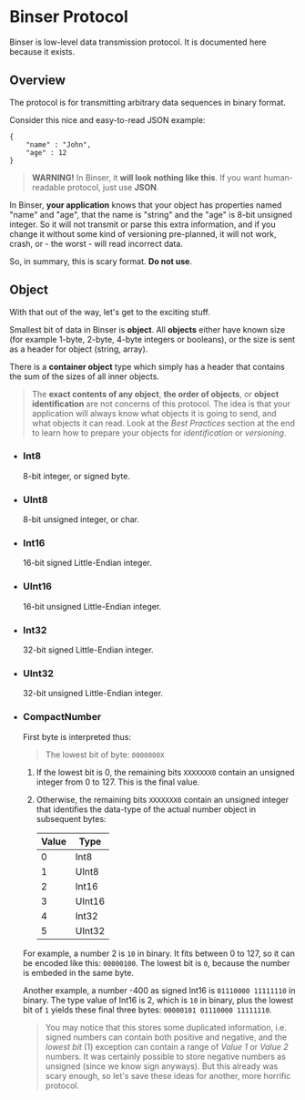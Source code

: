 Binser Protocol
===============

Binser is low-level data transmission protocol. It is documented here
because it exists.

Overview
--------

The protocol is for transmitting arbitrary data sequences in binary format.

Consider this nice and easy-to-read JSON example:

```
{
    "name" : "John",
    "age" : 12
}
```

> __WARNING!__ In Binser, it __will look nothing like this__. 
> If you want human-readable protocol, just use __JSON__.

In Binser, __your application__ knows that your object has properties
named "name" and "age", that the name is "string" and the "age" is 8-bit
unsigned integer. So it will not transmit or parse this extra information,
and if you change it without some kind of versioning pre-planned, it will
not work, crash, or - the worst - will read incorrect data.

So, in summary, this is scary format. __Do not use__.

Object
------

With that out of the way, let's get to the exciting stuff.

Smallest bit of data in Binser is __object__. All __objects__ either have
known size (for example 1-byte, 2-byte, 4-byte integers or booleans), or
the size is sent as a header for object (string, array).

There is a __container object__ type which simply has a header that contains
the sum of the sizes of all inner objects.

> The __exact contents of any object__, __the order of objects__, or 
> __object identification__ are not concerns of this protocol. The 
> idea is that your application will always know what objects it is 
> going to send, and what objects it can read. Look at the *Best Practices* 
> section at the end to learn how to prepare your objects for
> *identification* or *versioning*.

* ### Int8

  8-bit integer, or signed byte.

* ### UInt8

  8-bit unsigned integer, or char.

* ### Int16

  16-bit signed Little-Endian integer.

* ### UInt16

  16-bit unsigned Little-Endian integer.

* ### Int32

  32-bit signed Little-Endian integer.

* ### UInt32

  32-bit unsigned Little-Endian integer.
  
* ### CompactNumber

  First byte is interpreted thus:

  > The lowest bit of byte: ```0000000X```

  1. If the lowest bit is 0, the remaining bits ```XXXXXXX0``` contain
     an unsigned integer from 0 to 127. This is the final value.
     
  2. Otherwise, the remaining bits ```XXXXXXX0``` contain an unsigned
     integer that identifies the data-type of the actual number
     object in subsequent bytes:
     
     Value     | Type
     --------- | ---------
     0         | Int8
     1         | UInt8
     2         | Int16
     3         | UInt16
     4         | Int32
     5         | UInt32
     
  For example, a number 2 is ```10``` in binary. It fits between
  0 to 127, so it can be encoded like this: ```00000100```. The lowest
  bit is ```0```, because the number is embeded in the same byte.
    
  Another example, a number -400 as signed Int16 is
  ```01110000 11111110``` in binary. The type value of Int16 is 2, 
  which is ```10``` in binary, plus the lowest bit of ```1``` yields 
  these final three bytes: ```00000101 01110000 11111110```.
     
  > You may notice that this stores some duplicated information, i.e.
    signed numbers can contain both positive and negative, and the 
    *lowest bit* (1) exception can contain a range of *Value 1* or
    *Value 2* numbers. It was certainly possible to store negative 
    numbers as unsigned (since we know sign anyways). But this already
    was scary enough, so let's save these ideas for another, more 
    horrific protocol.